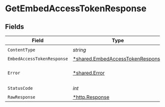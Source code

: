 # GetEmbedAccessTokenResponse


## Fields

| Field                                                                               | Type                                                                                | Required                                                                            | Description                                                                         |
| ----------------------------------------------------------------------------------- | ----------------------------------------------------------------------------------- | ----------------------------------------------------------------------------------- | ----------------------------------------------------------------------------------- |
| `ContentType`                                                                       | *string*                                                                            | :heavy_check_mark:                                                                  | N/A                                                                                 |
| `EmbedAccessTokenResponse`                                                          | [*shared.EmbedAccessTokenResponse](../../models/shared/embedaccesstokenresponse.md) | :heavy_minus_sign:                                                                  | OK                                                                                  |
| `Error`                                                                             | [*shared.Error](../../models/shared/error.md)                                       | :heavy_minus_sign:                                                                  | Default error response                                                              |
| `StatusCode`                                                                        | *int*                                                                               | :heavy_check_mark:                                                                  | N/A                                                                                 |
| `RawResponse`                                                                       | [*http.Response](https://pkg.go.dev/net/http#Response)                              | :heavy_minus_sign:                                                                  | N/A                                                                                 |